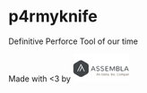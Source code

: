 # p4rmyknife
Definitive Perforce Tool of our time

Made with <3 by <img src="https://github.com/comradepopo/p4rmyknife/raw/master/assets/Assembla.svg" width="100">
